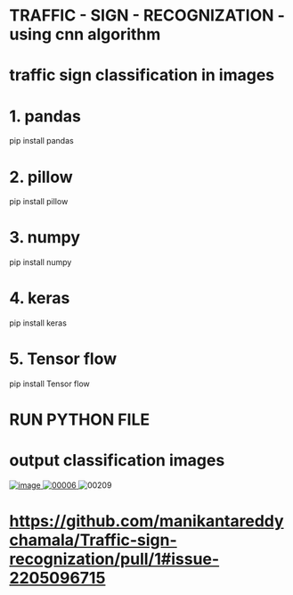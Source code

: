 # TRAFFIC - SIGN - RECOGNIZATION - using cnn algorithm
# traffic sign classification in images
# 1. pandas
pip install pandas
# 2. pillow
pip install pillow
# 3. numpy
pip install numpy
# 4. keras
pip install keras
# 5. Tensor flow
pip install Tensor flow
# RUN PYTHON FILE
# output classification images
[
![image](https://github.com/manikantareddychamala/TRAFFIC-SIGN-RECOGNIZATION-USING-CNN-ALGORITHM-CONVENTIONAL-NEURO-NETWORK-IN-MACHINE-LEARNING/assets/162694056/5a1866e3-0aa6-46c2-ae89-69d2038c2b03)
](url)
[
![00006](https://github.com/manikantareddychamala/TRAFFIC-SIGN-RECOGNIZATION-USING-CNN-ALGORITHM-CONVENTIONAL-NEURO-NETWORK-IN-MACHINE-LEARNING/assets/162694056/1573a24e-7eb0-43c2-9a14-8cc63272afa9)
](url)
![00209](https://github.com/manikantareddychamala/TRAFFIC-SIGN-RECOGNIZATION-USING-CNN-ALGORITHM-CONVENTIONAL-NEURO-NETWORK-IN-MACHINE-LEARNING/assets/162694056/d7afb8a0-0584-4430-ba21-f18c107f80c9)


# https://github.com/manikantareddychamala/Traffic-sign-recognization/pull/1#issue-2205096715

